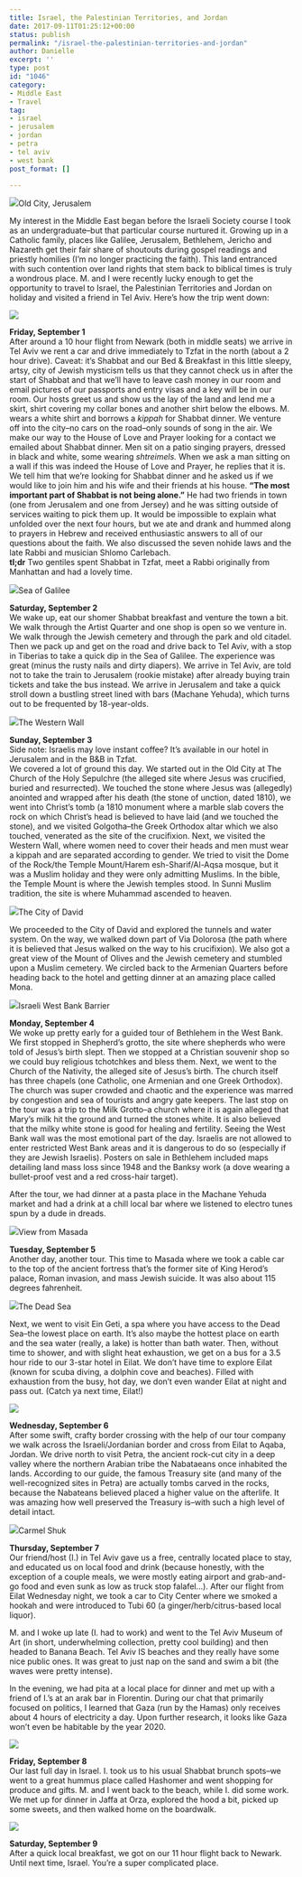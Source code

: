 ```yaml
---
title: Israel, the Palestinian Territories, and Jordan
date: 2017-09-11T01:25:12+00:00
status: publish
permalink: "/israel-the-palestinian-territories-and-jordan"
author: Danielle
excerpt: ''
type: post
id: "1046"
category:
- Middle East
- Travel
tag:
- israel
- jerusalem
- jordan
- petra
- tel aviv
- west bank
post_format: []

---
```

![](https://farm5.staticflickr.com/4334/37043025732_5904b6920c_z.jpg)Old City, Jerusalem

My interest in the Middle East began before the Israeli Society course I took as an undergraduate–but that particular course nurtured it. Growing up in a Catholic family, places like Galilee, Jerusalem, Bethlehem, Jericho and Nazareth get their fair share of shoutouts during gospel readings and priestly homilies (I’m no longer practicing the faith). This land entranced with such contention over land rights that stem back to biblical times is truly a wondrous place. M. and I were recently lucky enough to get the opportunity to travel to Israel, the Palestinian Territories and Jordan on holiday and visited a friend in Tel Aviv. Here’s how the trip went down:

![](https://farm5.staticflickr.com/4366/37058727822_cd33dfbbd1_z.jpg)

**Friday, September 1**  
After around a 10 hour flight from Newark (both in middle seats) we arrive in Tel Aviv we rent a car and drive immediately to Tzfat in the north (about a 2 hour drive). Caveat: it’s Shabbat and our Bed & Breakfast in this little sleepy, artsy, city of Jewish mysticism tells us that they cannot check us in after the start of Shabbat and that we’ll have to leave cash money in our room and email pictures of our passports and entry visas and a key will be in our room. Our hosts greet us and show us the lay of the land and lend me a skirt, shirt covering my collar bones and another shirt below the elbows. M. wears a white shirt and borrows a _kippah_ for Shabbat dinner. We venture off into the city–no cars on the road–only sounds of song in the air. We make our way to the House of Love and Prayer looking for a contact we emailed about Shabbat dinner. Men sit on a patio singing prayers, dressed in black and white, some wearing _shtreimels._ When we ask a man sitting on a wall if this was indeed the House of Love and Prayer, he replies that it is. We tell him that we’re looking for Shabbat dinner and he asked us if we would like to join him and his wife and their friends at his house. **“The most important part of Shabbat is not being alone.”** He had two friends in town (one from Jerusalem and one from Jersey) and he was sitting outside of services waiting to pick them up. It would be impossible to explain what unfolded over the next four hours, but we ate and drank and hummed along to prayers in Hebrew and received enthusiastic answers to all of our questions about the faith. We also discussed the seven nohide laws and the late Rabbi and musician Shlomo Carlebach.  
**tl;dr** Two gentiles spent Shabbat in Tzfat, meet a Rabbi originally from Manhattan and had a lovely time.

![](https://farm5.staticflickr.com/4356/36400817403_2307493d7a_z.jpg)Sea of Galilee

**Saturday, September 2**  
We wake up, eat our shomer Shabbat breakfast and venture the town a bit. We walk through the Artist Quarter and one shop is open so we venture in. We walk through the Jewish cemetery and through the park and old citadel. Then we pack up and get on the road and drive back to Tel Aviv, with a stop in Tiberias to take a quick dip in the Sea of Galilee. The experience was great (minus the rusty nails and dirty diapers). We arrive in Tel Aviv, are told not to take the train to Jerusalem (rookie mistake) after already buying train tickets and take the bus instead. We arrive in Jerusalem and take a quick stroll down a bustling street lined with bars (Machane Yehuda), which turns out to be frequented by 18-year-olds.

![](https://farm5.staticflickr.com/4377/37024949276_46f7ca24c5_z.jpg)The Western Wall

**Sunday, September 3**  
Side note: Israelis may love instant coffee? It’s available in our hotel in Jerusalem and in the B&B in Tzfat.  
We covered a lot of ground this day. We started out in the Old City at The Church of the Holy Sepulchre (the alleged site where Jesus was crucified, buried and resurrected). We touched the stone where Jesus was (allegedly) anointed and wrapped after his death (the stone of unction, dated 1810), we went into Christ’s tomb (a 1810 monument where a marble slab covers the rock on which Christ’s head is believed to have laid (and we touched the stone), and we visited Golgotha–the Greek Orthodox altar which we also touched, venerated as the site of the crucifixion. Next, we visited the Western Wall, where women need to cover their heads and men must wear a kippah and are separated according to gender. We tried to visit the Dome of the Rock/the Temple Mount/Harem esh-Sharif/Al-Aqsa mosque, but it was a Muslim holiday and they were only admitting Muslims. In the bible, the Temple Mount is where the Jewish temples stood. In Sunni Muslim tradition, the site is where Muhammad ascended to heaven.

![](https://farm5.staticflickr.com/4428/37043028682_77f777de71_z.jpg)The City of David

We proceeded to the City of David and explored the tunnels and water system. On the way, we walked down part of Via Dolorosa (the path where it is believed that Jesus walked on the way to his crucifixion). We also got a great view of the Mount of Olives and the Jewish cemetery and stumbled upon a Muslim cemetery. We circled back to the Armenian Quarters before heading back to the hotel and getting dinner at an amazing place called Mona.

![](https://farm5.staticflickr.com/4335/36400814853_f9be4a4810_z.jpg)Israeli West Bank Barrier

**Monday, September 4**  
We woke up pretty early for a guided tour of Bethlehem in the West Bank. We first stopped in Shepherd’s grotto, the site where shepherds who were told of Jesus’s birth slept. Then we stopped at a Christian souvenir shop so we could buy religious tchotchkes and bless them. Next, we went to the Church of the Nativity, the alleged site of Jesus’s birth. The church itself has three chapels (one Catholic, one Armenian and one Greek Orthodox). The church was super crowded and chaotic and the experience was marred by congestion and sea of tourists and angry gate keepers. The last stop on the tour was a trip to the Milk Grotto–a church where it is again alleged that Mary’s milk hit the ground and turned the stones white. It is also believed that the milky white stone is good for healing and fertility. Seeing the West Bank wall was the most emotional part of the day. Israelis are not allowed to enter restricted West Bank areas and it is dangerous to do so (especially if they are Jewish Israelis). Posters on sale in Bethlehem included maps detailing land mass loss since 1948 and the Banksy work (a dove wearing a bullet-proof vest and a red cross-hair target).

After the tour, we had dinner at a pasta place in the Machane Yehuda market and had a drink at a chill local bar where we listened to electro tunes spun by a dude in dreads.

![](https://farm5.staticflickr.com/4421/36400818333_e700008c62_z.jpg)View from Masada

**Tuesday, September 5**  
Another day, another tour. This time to Masada where we took a cable car to the top of the ancient fortress that’s the former site of King Herod’s palace, Roman invasion, and mass Jewish suicide. It was also about 115 degrees fahrenheit.

![](https://farm5.staticflickr.com/4357/37024949846_b24fe516fe_z.jpg)The Dead Sea

Next, we went to visit Ein Geti, a spa where you have access to the Dead Sea–the lowest place on earth. It’s also maybe the hottest place on earth and the sea water (really, a lake) is hotter than bath water. Then, without time to shower, and with slight heat exhaustion, we get on a bus for a 3.5 hour ride to our 3-star hotel in Eilat. We don’t have time to explore Eilat (known for scuba diving, a dolphin cove and beaches). Filled with exhaustion from the busy, hot day, we don’t even wander Eilat at night and pass out. (Catch ya next time, Eilat!)

**![](https://farm5.staticflickr.com/4350/37043027292_ac6ddaf5d8_z.jpg)**

**Wednesday, September 6**  
After some swift, crafty border crossing with the help of our tour company we walk across the Israeli/Jordanian border and cross from Eilat to Aqaba, Jordan. We drive north to visit Petra, the ancient rock-cut city in a deep valley where the northern Arabian tribe the Nabataeans once inhabited the lands. According to our guide, the famous Treasury site (and many of the well-recognized sites in Petra) are actually tombs carved in the rocks, because the Nabateans believed placed a higher value on the afterlife. It was amazing how well preserved the Treasury is–with such a high level of detail intact.

![](https://farm5.staticflickr.com/4342/36400815983_5984c2b80f_z.jpg)Carmel Shuk

**Thursday, September 7**  
Our friend/host (I.) in Tel Aviv gave us a free, centrally located place to stay, and educated us on local food and drink (because honestly, with the exception of a couple meals, we were mostly eating airport and grab-and-go food and even sunk as low as truck stop falafel…). After our flight from Eilat Wednesday night, we took a car to City Center where we smoked a hookah and were introduced to Tubi 60 (a ginger/herb/citrus-based local liquor).

M. and I woke up late (I. had to work) and went to the Tel Aviv Museum of Art (in short, underwhelming collection, pretty cool building) and then headed to Banana Beach. Tel Aviv IS beaches and they really have some nice public ones. It was great to just nap on the sand and swim a bit (the waves were pretty intense).

In the evening, we had pita at a local place for dinner and met up with a friend of I.’s at an arak bar in Florentin. During our chat that primarily focused on politics, I learned that Gaza (run by the Hamas) only receives about 4 hours of electricity a day. Upon further research, it looks like Gaza won’t even be habitable by the year 2020.

![](https://farm5.staticflickr.com/4395/37088675841_139075d30c_z.jpg)

**Friday, September 8**  
Our last full day in Israel. I. took us to his usual Shabbat brunch spots–we went to a great hummus place called Hashomer and went shopping for produce and gifts. M. and I went back to the beach, while I. did some work. We met up for dinner in Jaffa at Orza, explored the hood a bit, picked up some sweets, and then walked home on the boardwalk.

![](https://farm5.staticflickr.com/4350/37231827035_4b49c8497f_z.jpg)

**Saturday, September 9**  
After a quick local breakfast, we got on our 11 hour flight back to Newark. Until next time, Israel. You’re a super complicated place.